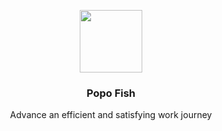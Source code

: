 <!--
 * @Date: 2023-12-30 11:43:31
 * @Description: Modify here please
-->
<p align="center">
  <img width="100px" height="100px" src="http://43.136.119.145:83/popo-fish-logo.png">
</p>

<h3 align="center">Popo Fish</h1>

<p align="center">Advance an efficient and satisfying work journey</p>

